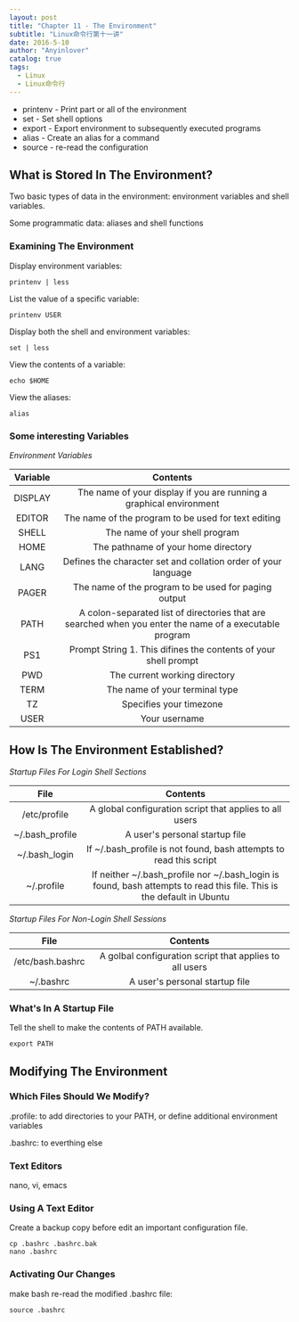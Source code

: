 ```yaml
---
layout: post
title: "Chapter 11 - The Environment"
subtitle: "Linux命令行第十一讲"
date: 2016-5-10
author: "Anyinlover"
catalog: true
tags:
  - Linux
  - Linux命令行
---
```


* printenv - Print part or all of the environment
* set - Set shell options
* export - Export environment to subsequently executed programs
* alias - Create an alias for a command
* source - re-read the configuration

## What is Stored In The Environment?

Two basic types of data in the environment: environment variables and shell variables.

Some programmatic data: aliases and shell functions

### Examining The Environment

Display environment variables:

	printenv | less
	
List the value of a specific variable:

	printenv USER
	
Display both the shell and environment variables:

	set | less
	
View the contents of a variable:

	echo $HOME
	
View the aliases:

	alias
	
### Some interesting Variables

*Environment Variables*

|Variable|Contents|
|:---:|:---:|
|DISPLAY|The name of your display if you are running a graphical environment|
|EDITOR|The name of the program to be used for text editing|
|SHELL|The name of your shell program|
|HOME|The pathname of your home directory|
|LANG|Defines the character set and collation order of your language|
|PAGER|The name of the program to be used for paging output|
|PATH|A colon-separated list of directories that are searched when you enter the name of a executable program|
|PS1|Prompt String 1. This difines the contents of your shell prompt|
|PWD|The current working directory|
|TERM|The name of your terminal type|
|TZ|Specifies your timezone|
|USER|Your username|

## How Is The Environment Established?

*Startup Files For Login Shell Sections*

|File|Contents|
|:----:|:---:|
|/etc/profile|A global configuration script that applies to all users|
|~/.bash_profile|A user's personal startup file|
|~/.bash_login|If ~/.bash_profile is not found, bash attempts to read this script|
|~/.profile|If neither ~/.bash_profile nor ~/.bash_login is found, bash attempts to read this file. This is the default in Ubuntu|

*Startup Files For Non-Login Shell Sessions*

|File|Contents|
|:----:|:----:|
|/etc/bash.bashrc|A golbal configuration script that applies to all users|
|~/.bashrc|A user's personal startup file|

### What's In A Startup File

Tell the shell to make the contents of PATH available.

	export PATH
	
## Modifying The Environment

### Which Files Should We Modify?

.profile: to add directories to your PATH, or define additional environment variables

.bashrc: to everthing else

### Text Editors

nano, vi, emacs

### Using A Text Editor

Create a backup copy before edit an important configuration file.

	cp .bashrc .bashrc.bak
	nano .bashrc
	
### Activating Our Changes

make bash re-read the modified .bashrc file:

	source .bashrc
